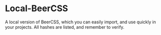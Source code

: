 # Local-BeerCSS
 A local version of BeerCSS, which you can easily import, and use quickly in your projects. All hashes are listed, and remember to verify.
